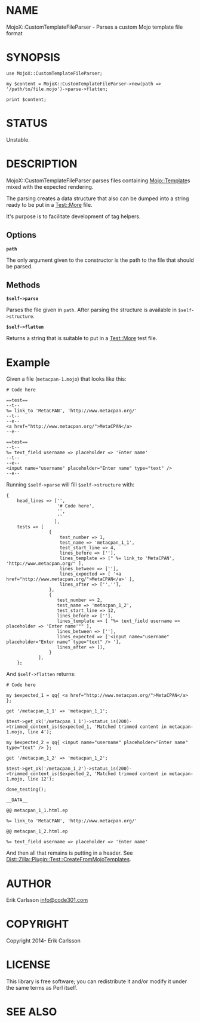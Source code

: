 # NAME

MojoX::CustomTemplateFileParser - Parses a custom Mojo template file format

# SYNOPSIS

    use MojoX::CustomTemplateFileParser;

    my $content = MojoX::CustomTemplateFileParser->new(path => '/path/to/file.mojo')->parse->flatten;

    print $content;

# STATUS

Unstable.

# DESCRIPTION

MojoX::CustomTemplateFileParser parses files containing [Mojo::Template](https://metacpan.org/pod/Mojo::Template)s mixed with the expected rendering.

The parsing creates a data structure that also can be dumped into a string ready to be put in a [Test::More](https://metacpan.org/pod/Test::More) file.

It's purpose is to facilitate development of tag helpers.

## Options

**`path`**

The only argument given to the constructor is the path to the file that should be parsed.

## Methods

**`$self->parse`**

Parses the file given in `path`. After parsing the structure is available in `$self->structure`.

**`$self->flatten`**

Returns a string that is suitable to put in a [Test::More](https://metacpan.org/pod/Test::More) test file.

# Example

Given a file (`metacpan-1.mojo`) that looks like this:

    # Code here

    ==test==
    --t--
    %= link_to 'MetaCPAN', 'http://www.metacpan.org/'
    --t--
    --e--
    <a href="http://www.metacpan.org/">MetaCPAN</a>
    --e--

    ==test==
    --t--
    %= text_field username => placeholder => 'Enter name'
    --t--
    --e--
    <input name="username" placeholder="Enter name" type="text" />
    --e--

Running `$self->parse` will fill `$self->structure` with:

    {
        head_lines => ['',
                       '# Code here',
                       '',
                       ''
                      ],
        tests => [
                    {
                        test_number => 1,
                        test_name => 'metacpan_1_1',
                        test_start_line => 4,
                        lines_before => [''],
                        lines_template => [" %= link_to 'MetaCPAN', 'http://www.metacpan.org/" ],
                        lines_between => [''],
                        lines_expected => [ '<a href="http://www.metacpan.org/">MetaCPAN</a>' ],
                        lines_after => ['',''],
                    },
                    {
                       test_number => 2,
                       test_name => 'metacpan_1_2',
                       test_start_line => 12,
                       lines_before => [''],
                       lines_template => [ "%= text_field username => placeholder => 'Enter name'"" ],
                       lines_between => [''],
                       lines_expected => ['<input name="username" placeholder="Enter name" type="text" /> '],
                       lines_after => [],
                    }
                ],
        };

And `$self->flatten` returns:

    # Code here

    my $expected_1 = qq{ <a href="http://www.metacpan.org/">MetaCPAN</a> };

    get '/metacpan_1_1' => 'metacpan_1_1';

    $test->get_ok('/metacpan_1_1')->status_is(200)->trimmed_content_is($expected_1, 'Matched trimmed content in metacpan-1.mojo, line 4');

    my $expected_2 = qq{ <input name="username" placeholder="Enter name" type="text" /> };

    get '/metacpan_1_2' => 'metacpan_1_2';

    $test->get_ok('/metacpan_1_2')->status_is(200)->trimmed_content_is($expected_2, 'Matched trimmed content in metacpan-1.mojo, line 12');

    done_testing();

    __DATA__

    @@ metacpan_1_1.html.ep

    %= link_to 'MetaCPAN', 'http://www.metacpan.org/'

    @@ metacpan_1_2.html.ep

    %= text_field username => placeholder => 'Enter name'

And then all that remains is putting in a header. See [Dist::Zilla::Plugin::Test::CreateFromMojoTemplates](https://metacpan.org/pod/Dist::Zilla::Plugin::Test::CreateFromMojoTemplates).

# AUTHOR

Erik Carlsson <info@code301.com>

# COPYRIGHT

Copyright 2014- Erik Carlsson

# LICENSE

This library is free software; you can redistribute it and/or modify
it under the same terms as Perl itself.

# SEE ALSO

